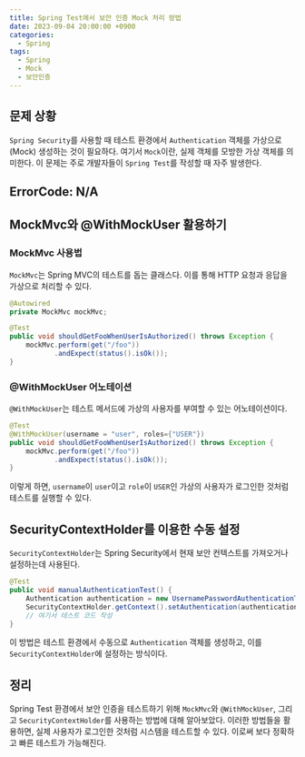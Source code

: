 ```yaml
---
title: Spring Test에서 보안 인증 Mock 처리 방법
date: 2023-09-04 20:00:00 +0900
categories:
  - Spring
tags:
  - Spring
  - Mock
  - 보안인증
---
```

## 문제 상황

`Spring Security`를 사용할 때 테스트 환경에서 `Authentication` 객체를 가상으로(Mock) 생성하는 것이 필요하다. 여기서 `Mock`이란, 실제 객체를 모방한 가상 객체를 의미한다. 이 문제는 주로 개발자들이 `Spring Test`를 작성할 때 자주 발생한다.

## ErrorCode: N/A

## MockMvc와 @WithMockUser 활용하기

### MockMvc 사용법

`MockMvc`는 Spring MVC의 테스트를 돕는 클래스다. 이를 통해 HTTP 요청과 응답을 가상으로 처리할 수 있다.

```java
@Autowired
private MockMvc mockMvc;

@Test
public void shouldGetFooWhenUserIsAuthorized() throws Exception {
    mockMvc.perform(get("/foo"))
           .andExpect(status().isOk());
}
```

### @WithMockUser 어노테이션

`@WithMockUser`는 테스트 메서드에 가상의 사용자를 부여할 수 있는 어노테이션이다.

```java
@Test
@WithMockUser(username = "user", roles={"USER"})
public void shouldGetFooWhenUserIsAuthorized() throws Exception {
    mockMvc.perform(get("/foo"))
           .andExpect(status().isOk());
}
```

이렇게 하면, `username`이 `user`이고 `role`이 `USER`인 가상의 사용자가 로그인한 것처럼 테스트를 실행할 수 있다.

## SecurityContextHolder를 이용한 수동 설정

`SecurityContextHolder`는 Spring Security에서 현재 보안 컨텍스트를 가져오거나 설정하는데 사용된다.

```java
@Test
public void manualAuthenticationTest() {
    Authentication authentication = new UsernamePasswordAuthenticationToken("user", "password", Collections.singletonList(new SimpleGrantedAuthority("ROLE_USER")));
    SecurityContextHolder.getContext().setAuthentication(authentication);
    // 여기서 테스트 코드 작성
}
```

이 방법은 테스트 환경에서 수동으로 `Authentication` 객체를 생성하고, 이를 `SecurityContextHolder`에 설정하는 방식이다.

## 정리

Spring Test 환경에서 보안 인증을 테스트하기 위해 `MockMvc`와 `@WithMockUser`, 그리고 `SecurityContextHolder`를 사용하는 방법에 대해 알아보았다. 이러한 방법들을 활용하면, 실제 사용자가 로그인한 것처럼 시스템을 테스트할 수 있다. 이로써 보다 정확하고 빠른 테스트가 가능해진다.